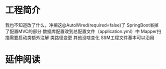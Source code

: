# 工程简介
我也不知道改了什么，净搁这@AutoWired(required=false)了
SpringBoot省掉了配置MVC的部分
数据库配置改到总配置文件（application.yml）中
Mapper扫描需要启动类额外注解
类路径变更
其他没啥变化
SSM工程文件基本可以沿用
# 延伸阅读


